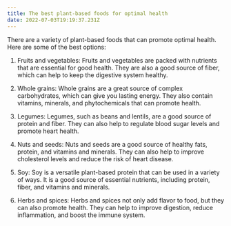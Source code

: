 ```yaml
---
title: The best plant-based foods for optimal health
date: 2022-07-03T19:19:37.231Z
---
```


There are a variety of plant-based foods that can promote optimal health. Here are some of the best options:

1. Fruits and vegetables: Fruits and vegetables are packed with nutrients that are essential for good health. They are also a good source of fiber, which can help to keep the digestive system healthy.

2. Whole grains: Whole grains are a great source of complex carbohydrates, which can give you lasting energy. They also contain vitamins, minerals, and phytochemicals that can promote health.

3. Legumes: Legumes, such as beans and lentils, are a good source of protein and fiber. They can also help to regulate blood sugar levels and promote heart health.

4. Nuts and seeds: Nuts and seeds are a good source of healthy fats, protein, and vitamins and minerals. They can also help to improve cholesterol levels and reduce the risk of heart disease.

5. Soy: Soy is a versatile plant-based protein that can be used in a variety of ways. It is a good source of essential nutrients, including protein, fiber, and vitamins and minerals.

6. Herbs and spices: Herbs and spices not only add flavor to food, but they can also promote health. They can help to improve digestion, reduce inflammation, and boost the immune system.
